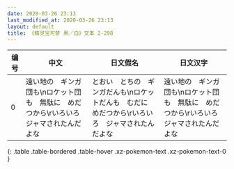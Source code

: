 ```yaml
---
date: 2020-03-26 23:13
last_modified_at: 2020-03-26 23:13
layout: default
title: 《精灵宝可梦 黑／白》文本 2-298
---
```

| 编号 | 中文 | 日文假名 | 日文汉字 |
| ---- | ---- | ---- | --- |
| 0 | 遠い地の　ギンガ団も\nロケット団も　無駄に　めだつから\rいろいろ　ジャマされたんだよな | とおい　とちの　ギンガだんも\nロケットだんも　むだに　めだつから\rいろいろ　ジャマされたんだよな | 遠い地の　ギンガ団も\nロケット団も　無駄に　めだつから\rいろいろ　ジャマされたんだよな |
{: .table .table-bordered .table-hover .xz-pokemon-text .xz-pokemon-text-0 }